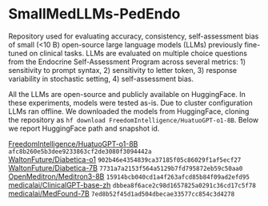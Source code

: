 # SmallMedLLMs-PedEndo

Repository used for evaluating accuracy, consistency, self-assessment bias of small (<10 B) open-source large language models (LLMs) previously fine-tuned on clinical tasks. LLMs are evaluated on multiple choice questions from the Endocrine Self-Assessment Program across several metrics: 1) sensitivity to prompt syntax, 2) sensitivity to letter token, 3) response variability in stochastic setting, 4) self-assessment bias. 

All the LLMs are open-source and publicly available on HuggingFace. In these experiments, models were tested as-is. Due to cluster configuration LLMs ran offline. We downloaded the models from HuggingFace, cloning the repository as 
`hf download FreedomIntelligence/HuatuoGPT-o1-8B`.
Below we report HuggingFace path and snapshot id.

[FreedomIntelligence/HuatuoGPT-o1-8B](https://huggingface.co/FreedomIntelligence/HuatuoGPT-o1-8B) `afc8b260e5b3dee9233863cf2de3080f3094442a`    
[WaltonFuture/Diabetica-o1](https://huggingface.co/WaltonFuture/Diabetica-o1) `902b46e4354839ca37185f05c86029f1af5ecf27`      
[WaltonFuture/Diabetica-7B](https://huggingface.co/WaltonFuture/Diabetica-7B) `7731a7a2153f564a5129b7fd795872eb59c50aa0`      
[OpenMeditron/Meditron3-8B](https://huggingface.co/OpenMeditron/Meditron3-8B) `15914bcb040cd1a4f263afcd85b84f09ad2efd95`      
[medicalai/ClinicalGPT-base-zh](https://huggingface.co/medicalai/ClinicalGPT-base-zh) `dbbea8f6ace2c98d1657825a0291c36cd17c5f78`    
[medicalai/MedFound-7B](https://huggingface.co/medicalai/MedFound-7B) `7ed8b52f45d1ad504dbecae33577cc854c3d4278`    

